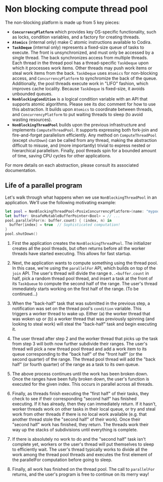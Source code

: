# Non blocking compute thread pool #

The non-blocking platform is made up from 5 key pieces:

 - **`ConcurrencyPlatform`** which provides key OS-specific functionality, such as locks,
   condition variables, and a factory for creating threads.
 - **`Atomics`** (internal only) make C atomic instructions available to Codira.
 - **`TaskDeque`** (internal only) represents a fixed-size queue of tasks to execute. The front is
   unsynchronized, and must only be accessed by a single thread. The back synchronizes access from
   multiple threads. Each thread in the thread pool has a thread-specific `TaskDeque` upon which it
   processes work items. Other threads may push work items or steal work items from the back.
   `TaskDeque` uses `Atomics` for non-blocking access, and `ConcurrencyPlatform` to synchromize the
   back of the queue. Additionally, the pool threads execute work in "LIFO" fashion, which improves
   cache locality. Because `TaskDeque` is fixed-size, it avoids unbounded queues.
 - **`NonblockingCondition`** is a logical condition variable with an API that supports atomic
   algorithms. Please see its doc comment for how to use this abstraction. It builds upon `Atomics`
   to coordinate between threads, and `ConcurrencyPlatform` to put waiting threads to sleep (to
   avoid wasting resources).
 - **`NonBlockingThreadPool`** builds upon the previous infrastructure and implements
   `ComputeThreadPool`. It supports expressing both fork-join and fire-and-forget parallelism
   efficiently. Any method on `ComputeThreadPool` (except `shutDown`) can be called from any thread,
   making the abstraction difficult to misuse, and (more importantly) trivial to express nested or
   hierarchical parallelism. Finally, pool threads spin for a bounded amount of time, saving CPU
   cycles for other applications.

For more details on each abstraction, please consult its associated documentation.

## Life of a parallel program ##

Let's walk through what happens when we use `NonBlockingThreadPool` in an application. We'll use the
following motivating example:

```swift
let pool = NonBlockingThreadPool<PosixConcurrencyPlatform>(name: "mypool", threadCount: 15)
let buffer: UnsafeMutableBufferPointer<Bool> = // ...
pool.parallelFor(n: buffer.count) { (index, n) in
  buffer[index] = true  // Sophisticated computation!
}
pool.shutDown()
```

1. First the application creates the `NonBlockingThreadPool`. The initializer creates all the pool
   threads, but often returns before all the worker threads have started executing. This allows for
   fast startup.

2. Next, the application wants to compute something using the thread pool. In this case, we're using
   the `parallelFor` API, which builds on top of the `join` API. The user's thread will divide the
   range `0..<buffer.count` in half, pick a random thread pool thread, and insert a task at the
   front of its `TaskQueue` to compute the second half of the range. The user's thread immediately
   starts working on the first half of the range. (To be continued...)

3. When the "back-half" task that was submitted in the previous step, a notification was set on the
   thread pool's `condition` variable. This triggers a worker thread to wake up. Either (a) the
   worker thread that was woken up or (b) a worker thread that was previously spinning (and looking
   to steal work) will steal the "back-half" task and begin executing it.

4. The user thread after step 2 and the worker thread that picks up the task from step 3 will both
   now further subdivide their ranges. The user's thread will pick a new thread pool thread and add
   a work item to its queue corresponding to the "back half" of the "front half" (or the second
   quarter) of the range. The thread pool thread will add the "back half" (or fourth quarter) of the
   range as a task to its own queue.

5. The above process continues until the work has been broken down. Once the ranges have been fully
   broken down, the user's function is executed for the given index. This occurs in parallel across
   all threads.

6. Finally, as threads finish executing the "first half" of their tasks, they check to see if their
   corresponding "second half" has finished executing. If it has already, then they can immediately
   return. If it hasn't, worker threads work on other tasks in their local queue, or try and steal
   work from other threads if there is no local work available (e.g. that another thread stole the
   "second half" of their work). Once their "second half" work has finished, they return. The
   threads work their way up the stacks of subdivisions until everything is complete.

7. If there is absolutely no work to do and the "second half" task isn't complete yet, workers or
   the user's thread will put themselves to sleep to efficiently wait. The user's thread typically
   works to divide all the work among the thread pool threads and executes the first element of the
   parallelFor computation before going to sleep.

8. Finally, all work has finished on the thread pool. The call to `parallelFor` returns, and the
   user's program is free to continue on its merry way!
